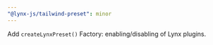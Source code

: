 ```yaml
---
"@lynx-js/tailwind-preset": minor
---
```


Add `createLynxPreset()` Factory: enabling/disabling of Lynx plugins.
